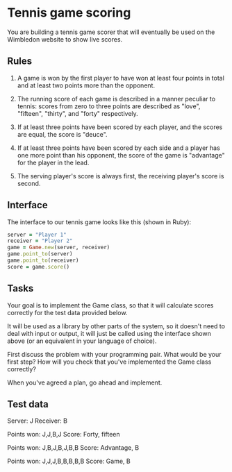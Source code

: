 # Tennis game scoring

You are building a tennis game scorer that will eventually be used on the Wimbledon website to show live scores.

## Rules

1. A game is won by the first player to have won at least four points in total and at least two points more than the opponent.

2. The running score of each game is described in a manner peculiar to tennis: scores from zero to three points are described as "love", "fifteen", "thirty", and "forty" respectively.

3. If at least three points have been scored by each player, and the scores are equal, the score is "deuce".

4. If at least three points have been scored by each side and a player has one more point than his opponent, the score of the game is "advantage" for the player in the lead.

5. The serving player's score is always first, the receiving player's score is second.

## Interface

The interface to our tennis game looks like this (shown in Ruby):

```ruby
server = "Player 1"
receiver = "Player 2"
game = Game.new(server, receiver)
game.point_to(server)
game.point_to(receiver)
score = game.score()
```

## Tasks

Your goal is to implement the Game class, so that it will
calculate scores correctly for the test data provided below.

It will be used as a library by other parts of the system, so it
doesn't need to deal with input or output, it will just be called
using the interface shown above (or an equivalent in your language of
choice).

First discuss the problem with your programming pair. What would be
your first step? How will you check that you've implemented the
Game class correctly?

When you've agreed a plan, go ahead and implement.

## Test data

Server: J
Receiver: B

Points won: J,J,B,J
Score: Forty, fifteen

Points won: J,B,J,B,J,B,B
Score: Advantage, B

Points won: J,J,J,B,B,B,B,B
Score: Game, B

